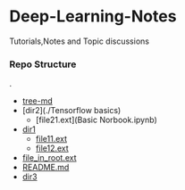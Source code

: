# Deep-Learning-Notes
Tutorials,Notes and Topic discussions

### Repo Structure
.
 * [tree-md](./Deep-Learning-Notes)
 * [dir2](./Tensorflow basics)
   * [file21.ext](Basic Norbook.ipynb)
 * [dir1](./dir1)
   * [file11.ext](./dir1/file11.ext)
   * [file12.ext](./dir1/file12.ext)
 * [file_in_root.ext](./file_in_root.ext)
 * [README.md](./README.md)
 * [dir3](./dir3)
